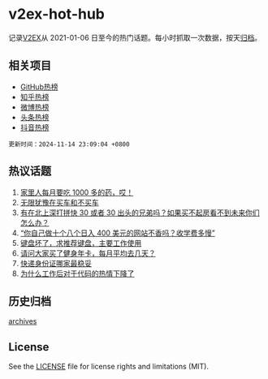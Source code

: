 # v2ex-hot-hub

 记录[V2EX](https://www.v2ex.com/)从 2021-01-06 日至今的热门话题。每小时抓取一次数据，按天[归档](archives)。
 
 ## 相关项目

- [GitHub热榜](https://github.com/snaildev/github-hot-hub)
- [知乎热榜](https://github.com/snaildev/zhihu-hot-hub)
- [微博热榜](https://github.com/snaildev/weibo-hot-hub)
- [头条热榜](https://github.com/snaildev/toutiao-hot-hub)
- [抖音热榜](https://github.com/snaildev/douyin-hot-hub)


 `更新时间：2024-11-14 23:09:04 +0800`

## 热议话题

1. [家里人每月要吃 1000 多的药，哎！](https://www.v2ex.com/t/1089385)
1. [无限犹豫在买车和不买车](https://www.v2ex.com/t/1089497)
1. [有在北上深打拼快 30 或者 30 出头的兄弟吗？如果买不起房看不到未来你们怎么办？](https://www.v2ex.com/t/1089491)
1. [“你自己做十个八个日入 400 美元的网站不香吗？收学费多慢”](https://www.v2ex.com/t/1089639)
1. [键盘坏了，求推荐键盘，主要工作使用](https://www.v2ex.com/t/1089388)
1. [请问大家买了健身年卡，每月平均去几天？](https://www.v2ex.com/t/1089393)
1. [快递身份证哪家最稳妥](https://www.v2ex.com/t/1089444)
1. [为什么工作后对于代码的热情下降了](https://www.v2ex.com/t/1089347)

## 历史归档

[archives](archives)

## License

See the [LICENSE](LICENSE) file for license rights and limitations (MIT).
